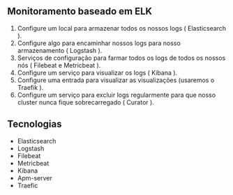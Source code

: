 ## Monitoramento baseado em ELK

1. Configure um local para armazenar todos os nossos logs ( Elasticsearch ).
2. Configure algo para encaminhar nossos logs para nosso armazenamento ( Logstash ).
3. Serviços de configuração para farmar todos os logs de todos os nossos nós ( Filebeat e Metricbeat ).
4. Configure um serviço para visualizar os logs ( Kibana ).
5. Configure uma entrada para visualizar as visualizações (usaremos o Traefik ).
6. Configure um serviço para excluir logs regularmente para que nosso cluster nunca fique sobrecarregado ( Curator ).

## Tecnologias

- Elasticsearch
- Logstash
- Filebeat
- Metricbeat
- Kibana
- Apm-server
- Traefic
